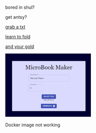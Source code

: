 bored in shul?

get antsy?

[grab a txt](https://raw.githubusercontent.com/DovieW/microbook-maker/master/alice_in_wonderland.txt)

[learn to fold](https://youtu.be/cVXLgpmTEUU)

[and your gold](https://github.com/DovieW/microbook-maker/blob/master/1685902338178_alice_in_wonderland.pdf)

<img src="https://github.com/DovieW/microbook-maker/blob/master/site%20image.png?raw=true" height="200px">

Docker image not working
